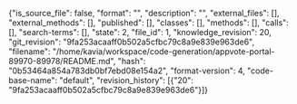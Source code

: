 {"is_source_file": false, "format": "", "description": "", "external_files": [], "external_methods": [], "published": [], "classes": [], "methods": [], "calls": [], "search-terms": [], "state": 2, "file_id": 1, "knowledge_revision": 20, "git_revision": "9fa253acaaff0b502a5cfbc79c8a9e839e963de6", "filename": "/home/kavia/workspace/code-generation/appvote-portal-89970-89978/README.md", "hash": "0b53464a854a783db0bf7ebd08e154a2", "format-version": 4, "code-base-name": "default", "revision_history": [{"20": "9fa253acaaff0b502a5cfbc79c8a9e839e963de6"}]}